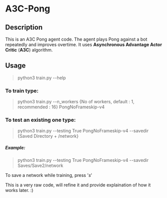 # A3C-Pong

## Description
This is an A3C Pong agent code. The agent plays Pong against a bot repeatedly and improves overtime. It uses **Asynchronous Advantage Actor Critic** (**A3C**) algorithm.

## **Usage**

>python3 train.py --help

### To train type:
>python3 train.py --n_workers {No of workers, default : 1, recommended : 16} PongNoFrameskip-v4

### To test an existing one type:
>python3 train.py --testing True PongNoFrameskip-v4 --savedir {Saved Directory + /network}

##### Example:
>python3 train.py --testing True PongNoFrameskip-v4 --savedir Saves/Save2/network

To save a network while training, press '*s*'

This is a very raw code, will refine it and provide explaination of how it works later. :)
